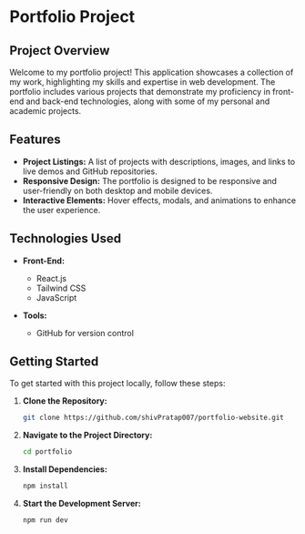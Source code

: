 # Portfolio Project




## Project Overview

Welcome to my portfolio project! This application showcases a collection of my work, highlighting my skills and expertise in web development. The portfolio includes various projects that demonstrate my proficiency in front-end and back-end technologies, along with some of my personal and academic projects.

## Features

- **Project Listings:** A list of projects with descriptions, images, and links to live demos and GitHub repositories.
- **Responsive Design:** The portfolio is designed to be responsive and user-friendly on both desktop and mobile devices.
- **Interactive Elements:** Hover effects, modals, and animations to enhance the user experience.

## Technologies Used

- **Front-End:**
  - React.js
  - Tailwind CSS
  - JavaScript

- **Tools:**
  - GitHub for version control

## Getting Started

To get started with this project locally, follow these steps:

1. **Clone the Repository:**
   ```bash
   git clone https://github.com/shivPratap007/portfolio-website.git

2. **Navigate to the Project Directory:**
   ```bash
   cd portfolio
3. **Install Dependencies:**
   ```bash
   npm install

4. **Start the Development Server:**
   ```bash
   npm run dev

